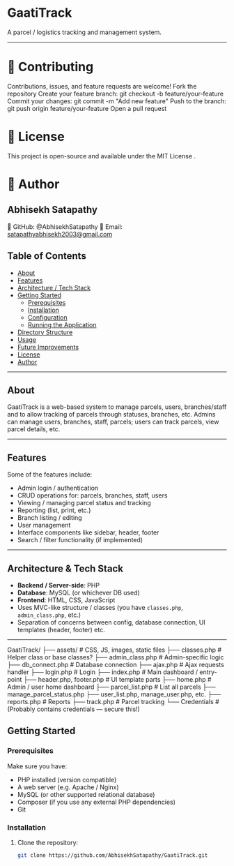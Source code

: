 # GaatiTrack

A parcel / logistics tracking and management system.

---
# 🤝 Contributing
Contributions, issues, and feature requests are welcome!
Fork the repository
Create your feature branch: git checkout -b feature/your-feature
Commit your changes: git commit -m "Add new feature"
Push to the branch: git push origin feature/your-feature
Open a pull request

# 📜 License
This project is open-source and available under the MIT License
.

# 👤 Author

## Abhisekh Satapathy
🔗 GitHub: @AbhisekhSatapathy
📧 Email: satapathyabhisekh2003@gmail.com

## Table of Contents

- [About](#about)  
- [Features](#features)  
- [Architecture / Tech Stack](#architecture--tech-stack)  
- [Getting Started](#getting-started)  
  - [Prerequisites](#prerequisites)  
  - [Installation](#installation)  
  - [Configuration](#configuration)  
  - [Running the Application](#running-the-application)  
- [Directory Structure](#directory-structure)  
- [Usage](#usage)  
- [Future Improvements](#future-improvements)  
- [License](#license)  
- [Author](#author)

---

## About

GaatiTrack is a web-based system to manage parcels, users, branches/staff and to allow tracking of parcels through statuses, branches, etc. Admins can manage users, branches, staff, parcels; users can track parcels, view parcel details, etc.

---

## Features

Some of the features include:

- Admin login / authentication  
- CRUD operations for: parcels, branches, staff, users  
- Viewing / managing parcel status and tracking  
- Reporting (list, print, etc.)  
- Branch listing / editing  
- User management  
- Interface components like sidebar, header, footer  
- Search / filter functionality (if implemented)  


---

## Architecture & Tech Stack

- **Backend / Server-side**: PHP  
- **Database**: MySQL (or whichever DB used)  
- **Frontend**: HTML, CSS, JavaScript  
- Uses MVC-like structure / classes (you have `classes.php`, `admin_class.php`, etc.)  
- Separation of concerns between config, database connection, UI templates (header, footer) etc.

---

GaatiTrack/
├── assets/                # CSS, JS, images, static files
├── classes.php            # Helper class or base classes?
├── admin_class.php        # Admin-specific logic
├── db_connect.php         # Database connection
├── ajax.php               # Ajax requests handler
├── login.php              # Login
├── index.php              # Main dashboard / entry-point
├── header.php, footer.php # UI template parts
├── home.php               # Admin / user home dashboard
├── parcel_list.php        # List all parcels
├── manage_parcel_status.php
├── user_list.php, manage_user.php, etc.
├── reports.php            # Reports
├── track.php              # Parcel tracking
└── Credentials            # (Probably contains credentials — secure this!)

## Getting Started

### Prerequisites

Make sure you have:

- PHP installed (version compatible)  
- A web server (e.g. Apache / Nginx)  
- MySQL (or other supported relational database)  
- Composer (if you use any external PHP dependencies)  
- Git

### Installation

1. Clone the repository:

   ```bash
   git clone https://github.com/AbhisekhSatapathy/GaatiTrack.git
